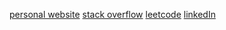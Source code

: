 [personal website](https://romainlavoix.com)
[stack overflow](https://stackoverflow.com/users/2617419)
[leetcode](https://leetcode.com/romain_lavoix/)
[linkedIn](https://www.linkedin.com/in/romain-lavoix/)
